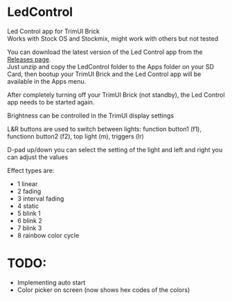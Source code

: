 # LedControl
Led Control app for TrimUI Brick   
Works with Stock OS and Stockmix, might work with others but not tested
   
You can download the latest version of the Led Control app from the [Releases page](https://github.com/ro8inmorgan/LedControl/releases/tag/mainrelease).   
Just unzip and copy the LedControl folder to the Apps folder on your SD Card, then bootup your TrimUI Brick and the Led Control app will be available in the Apps menu.
   
After completely turning off your TrimUI Brick (not standby), the Led Control app needs to be started again. 
   
Brightness can be controlled in the TrimUI display settings
   
L&R buttons are used to switch between lights: function button1 (f1), functionn button2 (f2), top light (m), triggers (lr)
   
D-pad up/down you can select the setting of the light and left and right you can adjust the values
   
Effect types are:
- 1 linear
- 2 fading
- 3 interval fading
- 4 static
- 5 blink 1
- 6 blink 2
- 7 blink 3
- 8 rainbow color cycle
   
# TODO:
- Implementing auto start
- Color picker on screen (now shows hex codes of the colors)

